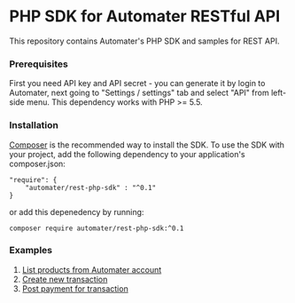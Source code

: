 # PHP SDK for Automater RESTful API
This repository contains Automater's PHP SDK and samples for REST API.
### Prerequisites
First you need API key and API secret - you can generate it by login to Automater, next going to "Settings / settings" tab and select "API" from left-side menu. 
This dependency works with PHP >= 5.5.
### Installation
[Composer](https://getcomposer.org/) is the recommended way to install the SDK. To use the SDK with your project, add the following dependency to your application's composer.json:
```
"require": {
  	"automater/rest-php-sdk" : "^0.1"
}
```
or add this depenedency by running:
```
composer require automater/rest-php-sdk:^0.1
```
### Examples
1. [List products from Automater account](#)
2. [Create new transaction](#)
3. [Post payment for transaction](#)